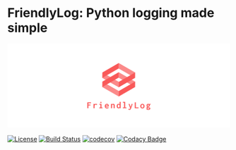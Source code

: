 # FriendlyLog: Python logging made simple

![FriendlyLog logo](https://github.com/SebiSebi/friendlylog/blob/master/icons/facebook_cover_photo_2.png)

[![License](https://img.shields.io/badge/License-Apache%202.0-blue.svg)](https://github.com/SebiSebi/friendlylog/blob/master/LICENSE)
[![Build Status](https://travis-ci.com/SebiSebi/friendlylog.svg?branch=master)](https://travis-ci.com/SebiSebi/friendlylog)
[![codecov](https://codecov.io/gh/SebiSebi/friendlylog/branch/master/graph/badge.svg)](https://codecov.io/gh/SebiSebi/friendlylog)
[![Codacy Badge](https://api.codacy.com/project/badge/Grade/f38bee81cec2454c856ba499dfcb19e6)](https://www.codacy.com/manual/SebiSebi/friendlylog?utm_source=github.com&amp;utm_medium=referral&amp;utm_content=SebiSebi/friendlylog&amp;utm_campaign=Badge_Grade)
